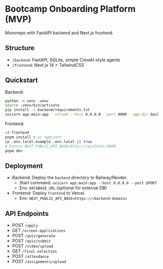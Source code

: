 # Bootcamp Onboarding Platform (MVP)

Monorepo with FastAPI backend and Next.js frontend.

## Structure
- `/backend`: FastAPI, SQLite, simple CrewAI-style agents
- `/frontend`: Next.js 14 + TailwindCSS

## Quickstart

Backend:
```bash
python -m venv .venv
source .venv/bin/activate
pip install -r backend/requirements.txt
uvicorn app.main:app --reload --host 0.0.0.0 --port 8000 --app-dir backend
```

Frontend:
```bash
cd frontend
pnpm install # or npm/yarn
cp .env.local.example .env.local || true
# Ensure NEXT_PUBLIC_API_BASE=http://localhost:8000
pnpm dev
```

## Deployment
- Backend: Deploy the `backend` directory to Railway/Render.
  - Start command: `uvicorn app.main:app --host 0.0.0.0 --port $PORT`
  - Env: `DATABASE_URL` (optional for external DB)
- Frontend: Deploy `frontend` to Vercel.
  - Env: `NEXT_PUBLIC_API_BASE=https://<backend-domain>`

## API Endpoints
- POST `/apply`
- GET `/screen-applications`
- POST `/quiz/generate`
- POST `/quiz/submit`
- POST `/video/upload`
- GET `/final-selection`
- POST `/attendance`
- POST `/assignments/upload`

